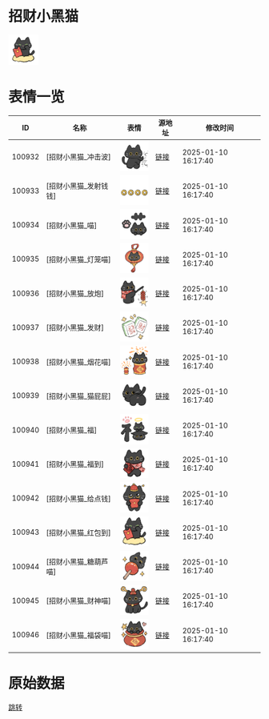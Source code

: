 # 招财小黑猫

<img src="./cover.png" height="60" alt="cover" />

# 表情一览

|ID|名称|表情|源地址|修改时间|
|----|----|----|----|----|
|100932|[招财小黑猫_冲击波]|<img src="./pic/100932_%5B招财小黑猫_冲击波%5D.png" height="60" alt="冲击波"/>|[链接](https://i0.hdslb.com/bfs/garb/0d52b90413a8ae0af347d7f19a4fe3248e34e5a8.png)|2025-01-10 16:17:40|
|100933|[招财小黑猫_发射钱钱]|<img src="./pic/100933_%5B招财小黑猫_发射钱钱%5D.png" height="60" alt="发射钱钱"/>|[链接](https://i0.hdslb.com/bfs/garb/132893c4c8dd4259a4f3fc83094cd786bd194f5a.png)|2025-01-10 16:17:40|
|100934|[招财小黑猫_喵]|<img src="./pic/100934_%5B招财小黑猫_喵%5D.png" height="60" alt="喵"/>|[链接](https://i0.hdslb.com/bfs/garb/f0978b7a4fa50b9e4a48f3c71ecd056f5364d1b7.png)|2025-01-10 16:17:40|
|100935|[招财小黑猫_灯笼喵]|<img src="./pic/100935_%5B招财小黑猫_灯笼喵%5D.png" height="60" alt="灯笼喵"/>|[链接](https://i0.hdslb.com/bfs/garb/3a08e918cfe2628744a0b3abc9eaa96e1e15cee0.png)|2025-01-10 16:17:40|
|100936|[招财小黑猫_放炮]|<img src="./pic/100936_%5B招财小黑猫_放炮%5D.png" height="60" alt="放炮"/>|[链接](https://i0.hdslb.com/bfs/garb/3132608a34bb031f3fb8beebf1a989634804b1fa.png)|2025-01-10 16:17:40|
|100937|[招财小黑猫_发财]|<img src="./pic/100937_%5B招财小黑猫_发财%5D.png" height="60" alt="发财"/>|[链接](https://i0.hdslb.com/bfs/garb/5a074d2508a4cbde4fa76c0dca3be660553293e3.png)|2025-01-10 16:17:40|
|100938|[招财小黑猫_烟花喵]|<img src="./pic/100938_%5B招财小黑猫_烟花喵%5D.png" height="60" alt="烟花喵"/>|[链接](https://i0.hdslb.com/bfs/garb/5598ce5aef1b4dd8b1312ccab868d643995b14d6.png)|2025-01-10 16:17:40|
|100939|[招财小黑猫_猫屁屁]|<img src="./pic/100939_%5B招财小黑猫_猫屁屁%5D.png" height="60" alt="猫屁屁"/>|[链接](https://i0.hdslb.com/bfs/garb/b2d41103fb77f9857f09c1f3c3286f25f3b79f29.png)|2025-01-10 16:17:40|
|100940|[招财小黑猫_福]|<img src="./pic/100940_%5B招财小黑猫_福%5D.png" height="60" alt="福"/>|[链接](https://i0.hdslb.com/bfs/garb/234150afe336d1ee4ba7ce336a58380f365d90ad.png)|2025-01-10 16:17:40|
|100941|[招财小黑猫_福到]|<img src="./pic/100941_%5B招财小黑猫_福到%5D.png" height="60" alt="福到"/>|[链接](https://i0.hdslb.com/bfs/garb/ee5f63d58ea223576df6341715b97c15dd4cbc4e.png)|2025-01-10 16:17:40|
|100942|[招财小黑猫_给点钱]|<img src="./pic/100942_%5B招财小黑猫_给点钱%5D.png" height="60" alt="给点钱"/>|[链接](https://i0.hdslb.com/bfs/garb/36ca46dda205fd13409083c863bcd94256785622.png)|2025-01-10 16:17:40|
|100943|[招财小黑猫_红包到]|<img src="./pic/100943_%5B招财小黑猫_红包到%5D.png" height="60" alt="红包到"/>|[链接](https://i0.hdslb.com/bfs/garb/952734b4467fd6c38a864f6d3f7fc1f05cb5a83e.png)|2025-01-10 16:17:40|
|100944|[招财小黑猫_糖葫芦喵]|<img src="./pic/100944_%5B招财小黑猫_糖葫芦喵%5D.png" height="60" alt="糖葫芦喵"/>|[链接](https://i0.hdslb.com/bfs/garb/b09c6fd2da7bd69cea142a7eb21ac8e49655fe3e.png)|2025-01-10 16:17:40|
|100945|[招财小黑猫_财神喵]|<img src="./pic/100945_%5B招财小黑猫_财神喵%5D.png" height="60" alt="财神喵"/>|[链接](https://i0.hdslb.com/bfs/garb/74726670c99278ae36d3d2d33ead65f75df245f4.png)|2025-01-10 16:17:40|
|100946|[招财小黑猫_福袋喵]|<img src="./pic/100946_%5B招财小黑猫_福袋喵%5D.png" height="60" alt="福袋喵"/>|[链接](https://i0.hdslb.com/bfs/garb/ca585e4aed66d6638432db11636f5fe2d3800df8.png)|2025-01-10 16:17:40|

# 原始数据

[跳转](./raw.json)

